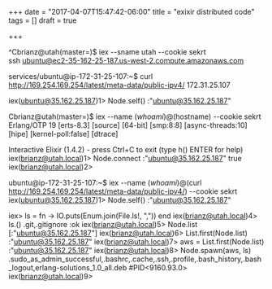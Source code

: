 +++
date = "2017-04-07T15:47:42-06:00"
title = "exixir distributed code"
tags = []
draft = true

+++


^Cbrianz@utah(master=)$ iex --sname utah --cookie sekrt  
ssh ubuntu@ec2-35-162-25-187.us-west-2.compute.amazonaws.com


services/ubuntu@ip-172-31-25-107:~$ curl http://169.254.169.254/latest/meta-data/public-ipv4/
172.31.25.107

iex(ubuntu@35.162.25.187)1> Node.self()
:"ubuntu@35.162.25.187"

Cbrianz@utah(master=)$ iex --name $(whoami)@$(hostname) --cookie sekrt 
Erlang/OTP 19 [erts-8.3] [source] [64-bit] [smp:8:8] [async-threads:10] [hipe] [kernel-poll:false]
[dtrace]

Interactive Elixir (1.4.2) - press Ctrl+C to exit (type h() ENTER for help)
iex(brianz@utah.local)1> Node.connect :"ubuntu@35.162.25.187"
true
iex(brianz@utah.local)2>


ubuntu@ip-172-31-25-107:~$ iex --name $(whoami)@$(curl http://169.254.169.254/latest/meta-data/public-ipv4/) --cookie sekrt
iex(ubuntu@35.162.25.187)1> Node.self()
:"ubuntu@35.162.25.187"


iex> ls = fn -> IO.puts(Enum.join(File.ls!, ",")) end
iex(brianz@utah.local)4> ls.()
.git,.gitignore
:ok
iex(brianz@utah.local)5> Node.list 
[:"ubuntu@35.162.25.187"]
iex(brianz@utah.local)6> List.first(Node.list)
:"ubuntu@35.162.25.187"
iex(brianz@utah.local)7> aws = List.first(Node.list)
:"ubuntu@35.162.25.187"
iex(brianz@utah.local)8> Node.spawn(aws, ls)
.sudo_as_admin_successful,.bashrc,.cache,.ssh,.profile,.bash_history,.bash_logout,erlang-solutions_1.0_all.deb
#PID<9160.93.0>
iex(brianz@utah.local)9>
